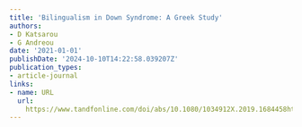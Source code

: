 ```yaml
---
title: 'Bilingualism in Down Syndrome: A Greek Study'
authors:
- D Katsarou
- G Andreou
date: '2021-01-01'
publishDate: '2024-10-10T14:22:58.039207Z'
publication_types:
- article-journal
links:
- name: URL
  url: 
    https://www.tandfonline.com/doi/abs/10.1080/1034912X.2019.1684458https://www.researchgate.net/profile/Georgia-Andreou-2/publication/336758969_Bilingualism_in_Down_Syndrome_A_Greek_Study/links/5e9d949e4585150839ec3a5c/Bilingualism-in-Down-Syndrome-A-Greek-
---
```

